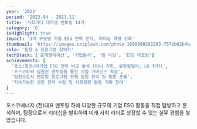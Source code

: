 ```yaml
---
year: '2023'
period: '2023.04 - 2023.11'
title: '사회리더 대학생 멘토링 14기'
category: 'G'
isHighlight: true
impact: '3개 규모별 기업 ESG 전략 분석, 리더십 역량 강화'
thumbnail: 'https://images.unsplash.com/photo-1600880292203-757bb62b4baf?w=400&h=300&fit=crop'
role: '팀장 & 프로그램 참여자'
techStack: ['프레젠테이션', '기업분석', '팀 리딩', 'ESG 리포팅']
achievements: [
  '중소/중견/대기업 ESG 전략 비교 분석 (다니 기획, 유한킴벌리, LG 화학)',
  '포스코파워 임원진 멘토링을 통한 기업 거버넌스 학습',
  '팀장으로서 멘토링 프로그램 전체 일정 관리 및 팀원 조율',
  '지속가능한 성장 전략 수립 및 사회공헌 활동 기획 참여'
]
---
```

포스코에너지 (전)대표 멘토링 하에 다양한 규모의 기업 ESG 활동을 직접 탐방하고 분석하며, 팀장으로서 리더십을 발휘하여 미래 사회 리더로 성장할 수 있는 실무 경험을 쌓았습니다. 